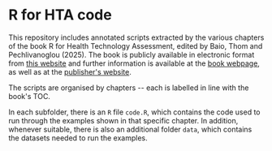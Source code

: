 # R for HTA code

This repository includes annotated scripts extracted by the various chapters of the book R for Health Technology Assessment, edited by Baio, Thom and Pechlivanoglou (2025). The book is publicly available in electronic format from [this website](https://gianluca.statistica.it/books/online/r-hta) and further information is available at the [book webpage](https://gianluca.statistica.it/books/r-hta/), as well as at the [publisher's website](https://www.taylorfrancis.com/books/edit/10.1201/9781003031819/health-technology-assessment-gianluca-baio-howard-thom-petros-pechlivanoglou).

The scripts are organised by chapters -- each is labelled in line with the book's TOC.

In each subfolder, there is an `R` file `code.R`, which contains the code used to run through the examples shown in that specific chapter. In addition, whenever suitable, there is also an additional folder `data`, which contains the datasets needed to run the examples.
